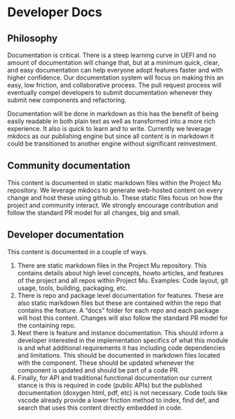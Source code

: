 # Developer Docs

## Philosophy

Documentation is critical.  There is a steep learning curve in UEFI and no amount of documentation will change that, but at a minimum quick, clear, and easy documentation can help everyone adopt features faster and with higher confidence.  Our documentation system will focus on making this an easy, low friction, and collaborative process.  The pull request process will eventually compel developers to submit documentation whenever they submit new components and refactoring.

Documentation will be done in markdown as this has the benefit of being easily readable in both plain text as well as transformed into a more rich experience. It also is quick to learn and to write. Currently we leverage mkdocs as our publishing engine but since all content is in markdown it could be transitioned to another engine without significant reinvestment.  

## Community documentation

This content is documented in static markdown files within the Project Mu repository.  We leverage mkdocs to generate web-hosted content on every change and host these using github.io.   These static files focus on how the project and community interact.  We strongly encourage contribution and follow the standard PR model for all changes, big and small.  

## Developer documentation

This content is documented in a couple of ways.

1. There are static markdown files in the Project Mu repository.  This contains details about high level concepts, howto articles, and features of the project and all repos within Project Mu.  Examples: Code layout, git usage, tools, building, packaging, etc.  
2. There is repo and package level documentation for features.  These are also static markdown files but these are contained within the repo that contains the feature.  A “docs” folder for each repo and each package will host this content.   Changes will also follow the standard PR model for the containing repo.
3. Next there is feature and instance documentation.  This should inform a developer interested in the implementation specifics of what this module is and what additional requirements it has including code dependencies and limitations.  This should be documented in markdown files located with the component.  These should be updated whenever the component is updated and should be part of a code PR.  
4. Finally, for API and traditional functional documentation our current stance is this is required in code (public APIs) but the published documentation (doxygen html, pdf, etc) is not necessary.  Code tools like vscode already provide a lower friction method to index, find def, and search that uses this content directly embedded in code.
